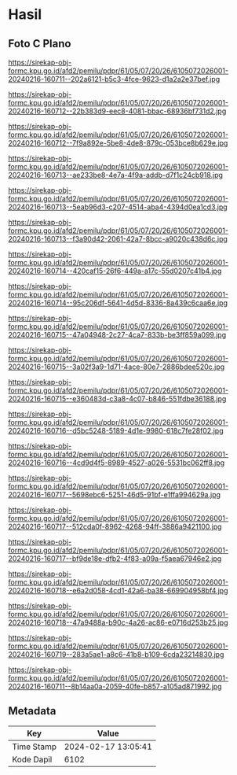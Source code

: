 # Hasil

## Foto C Plano

https://sirekap-obj-formc.kpu.go.id/afd2/pemilu/pdpr/61/05/07/20/26/6105072026001-20240216-160711--202a6121-b5c3-4fce-9623-d1a2a2e37bef.jpg

https://sirekap-obj-formc.kpu.go.id/afd2/pemilu/pdpr/61/05/07/20/26/6105072026001-20240216-160712--22b383d9-eec8-4081-bbac-68936bf731d2.jpg

https://sirekap-obj-formc.kpu.go.id/afd2/pemilu/pdpr/61/05/07/20/26/6105072026001-20240216-160712--7f9a892e-5be8-4de8-879c-053bce8b629e.jpg

https://sirekap-obj-formc.kpu.go.id/afd2/pemilu/pdpr/61/05/07/20/26/6105072026001-20240216-160713--ae233be8-4e7a-4f9a-addb-d7f1c24cb918.jpg

https://sirekap-obj-formc.kpu.go.id/afd2/pemilu/pdpr/61/05/07/20/26/6105072026001-20240216-160713--5eab96d3-c207-4514-aba4-4394d0ea1cd3.jpg

https://sirekap-obj-formc.kpu.go.id/afd2/pemilu/pdpr/61/05/07/20/26/6105072026001-20240216-160713--f3a90d42-2061-42a7-8bcc-a9020c438d6c.jpg

https://sirekap-obj-formc.kpu.go.id/afd2/pemilu/pdpr/61/05/07/20/26/6105072026001-20240216-160714--420caf15-26f6-449a-a17c-55d0207c41b4.jpg

https://sirekap-obj-formc.kpu.go.id/afd2/pemilu/pdpr/61/05/07/20/26/6105072026001-20240216-160714--95c206df-5641-4d5d-8336-8a439c6caa6e.jpg

https://sirekap-obj-formc.kpu.go.id/afd2/pemilu/pdpr/61/05/07/20/26/6105072026001-20240216-160715--47a04948-2c27-4ca7-833b-be3ff859a099.jpg

https://sirekap-obj-formc.kpu.go.id/afd2/pemilu/pdpr/61/05/07/20/26/6105072026001-20240216-160715--3a02f3a9-1d71-4ace-80e7-2886bdee520c.jpg

https://sirekap-obj-formc.kpu.go.id/afd2/pemilu/pdpr/61/05/07/20/26/6105072026001-20240216-160715--e360483d-c3a8-4c07-b846-551fdbe36188.jpg

https://sirekap-obj-formc.kpu.go.id/afd2/pemilu/pdpr/61/05/07/20/26/6105072026001-20240216-160716--d5bc5248-5189-4d1e-9980-618c7fe28f02.jpg

https://sirekap-obj-formc.kpu.go.id/afd2/pemilu/pdpr/61/05/07/20/26/6105072026001-20240216-160716--4cd9d4f5-8989-4527-a026-5531bc062ff8.jpg

https://sirekap-obj-formc.kpu.go.id/afd2/pemilu/pdpr/61/05/07/20/26/6105072026001-20240216-160717--5698ebc6-5251-46d5-91bf-e1ffa994629a.jpg

https://sirekap-obj-formc.kpu.go.id/afd2/pemilu/pdpr/61/05/07/20/26/6105072026001-20240216-160717--512cda0f-8962-4268-94ff-3886a9421100.jpg

https://sirekap-obj-formc.kpu.go.id/afd2/pemilu/pdpr/61/05/07/20/26/6105072026001-20240216-160717--bf9de18e-dfb2-4f83-a09a-f5aea67946e2.jpg

https://sirekap-obj-formc.kpu.go.id/afd2/pemilu/pdpr/61/05/07/20/26/6105072026001-20240216-160718--e6a2d058-4cd1-42a6-ba38-669904958bf4.jpg

https://sirekap-obj-formc.kpu.go.id/afd2/pemilu/pdpr/61/05/07/20/26/6105072026001-20240216-160718--47a9488a-b90c-4a26-ac86-e0716d253b25.jpg

https://sirekap-obj-formc.kpu.go.id/afd2/pemilu/pdpr/61/05/07/20/26/6105072026001-20240216-160719--283a5ae1-a8c6-41b8-b109-6cda23214830.jpg

https://sirekap-obj-formc.kpu.go.id/afd2/pemilu/pdpr/61/05/07/20/26/6105072026001-20240216-160711--8b14aa0a-2059-40fe-b857-a105ad871992.jpg


## Metadata

| Key        | Value               |
| ---------- | ------------------- |
| Time Stamp | 2024-02-17 13:05:41 |
| Kode Dapil | 6102                |



